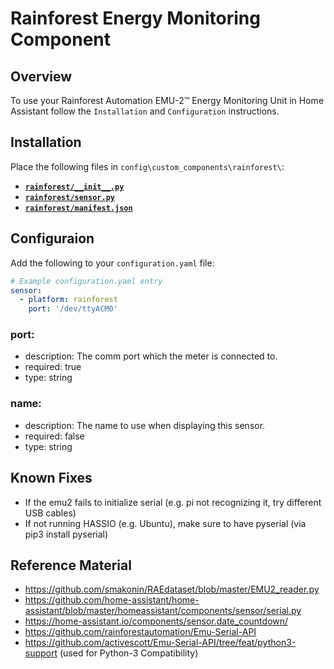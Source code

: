 # Rainforest Energy Monitoring Component

## Overview
To use your Rainforest Automation EMU-2™ Energy Monitoring Unit in Home Assistant follow the `Installation` and `Configuration` instructions.

## Installation
Place the following files in `config\custom_components\rainforest\`:
* [__`rainforest/__init__.py`__](./__init__.py)
* [__`rainforest/sensor.py`__](./sensor.py)
* [__`rainforest/manifest.json`__](./manifest.json)

## Configuraion
Add the following to your `configuration.yaml` file:

```yaml
# Example configuration.yaml entry
sensor:
  - platform: rainforest
    port: '/dev/ttyACM0'
```

### port:
  * description: The comm port which the meter is connected to.
  * required: true
  * type: string

### name:
  * description: The name to use when displaying this sensor.
  * required: false
  * type: string

## Known Fixes
  * If the emu2 fails to initialize serial (e.g. pi not recognizing it, try different USB cables)
  * If not running HASSIO (e.g. Ubuntu), make sure to have pyserial (via pip3 install pyserial)

## Reference Material
 * https://github.com/smakonin/RAEdataset/blob/master/EMU2_reader.py
 * https://github.com/home-assistant/home-assistant/blob/master/homeassistant/components/sensor/serial.py
 * https://home-assistant.io/components/sensor.date_countdown/
 * https://github.com/rainforestautomation/Emu-Serial-API
 * https://github.com/activescott/Emu-Serial-API/tree/feat/python3-support (used for Python-3 Compatibility)
